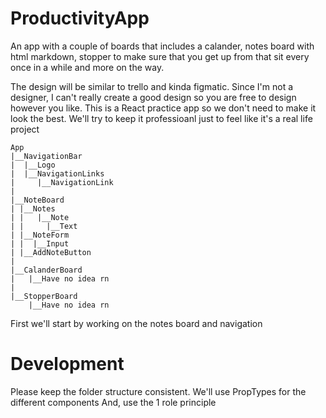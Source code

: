 # ProductivityApp

An app with a couple of boards that includes a calander, notes board with html markdown, stopper to make sure that you get up from that sit every once in a while and more on the way.

The design will be similar to trello and kinda figmatic. Since I'm not a designer, I can't really create a good design so you are free to design however you like. 
This is a React practice app so we don't need to make it look the best.
We'll try to keep it professioanl just to feel like it's a real life project

```
App
|__NavigationBar
|  |__Logo
|  |__NavigationLinks
|     |__NavigationLink
|
|__NoteBoard
| |__Notes
| |   |__Note
| |     |__Text
| |__NoteForm
| |  |__Input
| |__AddNoteButton
|
|__CalanderBoard
|   |__Have no idea rn
|
|__StopperBoard
    |__Have no idea rn
```
    
First we'll start by working on the notes board and navigation

# Development
Please keep the folder structure consistent.
We'll use PropTypes for the different components
And, use the 1 role principle
